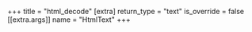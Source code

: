 +++
title = "html_decode"
[extra]
return_type = "text"
is_override = false
[[extra.args]]
name = "HtmlText"
+++